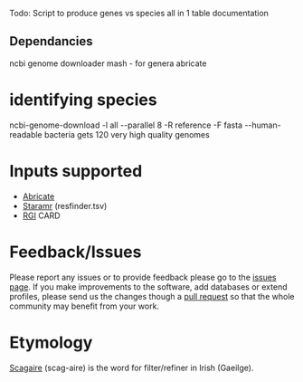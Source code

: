 Todo:
Script to produce genes vs species all in 1 table
documentation

Dependancies
--
ncbi genome downloader
mash - for genera
abricate

# identifying species
ncbi-genome-download  -l all --parallel 8 -R reference -F fasta --human-readable bacteria 
gets 120 very high quality genomes


# Inputs supported
* [Abricate](https://github.com/tseemann/abricate)
* [Staramr](https://github.com/phac-nml/staramr) (resfinder.tsv)
* [RGI](https://xxx) CARD


# Feedback/Issues
Please report any issues or to provide feedback please go to the [issues page](https://github.com/quadram-institute-bioscience/scagaire/issues). If you make improvements to the software, add databases or extend profiles, please send us the changes though a [pull request](https://github.com/quadram-institute-bioscience/scagaire/pulls) so that the whole community may benefit from your work.

# Etymology
[Scagaire](https://www.teanglann.ie/en/eid/Scagaire) (scag-aire) is the word for filter/refiner in Irish (Gaeilge). 
